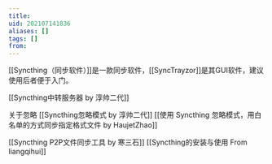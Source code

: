 ```yaml
---
title: 
uid: 202107141836
aliases: []
tags: []
from: 
---
```

[[Syncthing（同步软件）]]是一款同步软件，[[SyncTrayzor]]是其GUI软件，建议使用后者便于入门。

[[Syncthing中转服务器 by 淳帅二代]]

关于忽略
[[Syncthing忽略模式 by 淳帅二代]]
[[使用 Syncthing 忽略模式，用白名单的方式同步指定格式文件 by HaujetZhao]]


[[Syncthing P2P文件同步工具 by 寒三石]]
[[Syncthing的安装与使用 From liangqihui]]
